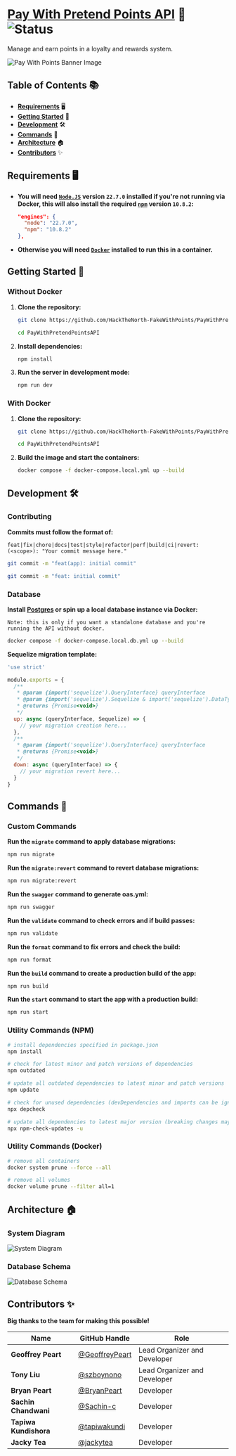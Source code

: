# [**Pay With Pretend Points API**](https://paywithpretendpointsapi.onrender.com/) 💸 ![Status](https://github.com/HackTheNorth-FakeWithPoints/PayWithPretendPointsAPI/actions/workflows/validate.yml/badge.svg)

Manage and earn points in a loyalty and rewards system.

![Pay With Points Banner Image](./public/assets/images/banner.png)

## **Table of Contents** 📚

- [**Requirements**](#requirements) 🖥️<br/>
- [**Getting Started**](#getting-started) 🚀<br/>
- [**Development**](#development) 🛠️<br/>
- [**Commands**](#commands) 🤖<br/>
- [**Architecture**](#architecture) 🏠<br/>
- [**Contributors**](#contributors) ✨ <br/>

## **Requirements** 🖥️

- **You will need [`Node.JS`](https://nodejs.org/en/download/package-manager/current) version `22.7.0` installed if you're not running via Docker, this will also install the required [`npm`](https://www.npmjs.com/) version `10.8.2`:**

  ```json
  "engines": {
    "node": "22.7.0",
    "npm": "10.8.2"
  },
  ```

- **Otherwise you will need [`Docker`](https://www.docker.com/products/docker-desktop/) installed to run this in a container.**

## **Getting Started** 🚀

### **Without Docker**

1. **Clone the repository:**

   ```bash
   git clone https://github.com/HackTheNorth-FakeWithPoints/PayWithPretendPointsAPI.git

   cd PayWithPretendPointsAPI
   ```

2. **Install dependencies:**

   ```bash
   npm install
   ```

3. **Run the server in development mode:**

   ```bash
   npm run dev
   ```

### **With Docker**

1. **Clone the repository:**

   ```bash
   git clone https://github.com/HackTheNorth-FakeWithPoints/PayWithPretendPointsAPI.git

   cd PayWithPretendPointsAPI
   ```

2. **Build the image and start the containers:**

   ```bash
   docker compose -f docker-compose.local.yml up --build
   ```

## **Development** 🛠️

### **Contributing**

**Commits must follow the format of:**

`feat|fix|chore|docs|test|style|refactor|perf|build|ci|revert:(<scope>): "Your commit message here."`

```bash
git commit -m "feat(app): initial commit"

git commit -m "feat: initial commit"
```

### **Database**

**Install [Postgres](https://www.postgresql.org/download/) or spin up a local database instance via Docker:**

`Note: this is only if you want a standalone database and you're running the API without docker.`

```bash
docker compose -f docker-compose.local.db.yml up --build
```

**Sequelize migration template:**

```js
'use strict'

module.exports = {
  /**
   * @param {import('sequelize').QueryInterface} queryInterface
   * @param {import('sequelize').Sequelize & import('sequelize').DataTypes} Sequelize
   * @returns {Promise<void>}
   */
  up: async (queryInterface, Sequelize) => {
    // your migration creation here...
  },
  /**
   * @param {import('sequelize').QueryInterface} queryInterface
   * @returns {Promise<void>}
   */
  down: async (queryInterface) => {
    // your migration revert here...
  }
}
```

## **Commands** 🤖

### **Custom Commands**

**Run the `migrate` command to apply database migrations:**

```bash
npm run migrate
```

**Run the `migrate:revert` command to revert database migrations:**

```bash
npm run migrate:revert
```

**Run the `swagger` command to generate oas.yml:**

```bash
npm run swagger
```

**Run the `validate` command to check errors and if build passes:**

```bash
npm run validate
```

**Run the `format` command to fix errors and check the build:**

```bash
npm run format
```

**Run the `build` command to create a production build of the app:**

```bash
npm run build
```

**Run the `start` command to start the app with a production build:**

```bash
npm run start
```

### **Utility Commands (NPM)**

```bash
# install dependencies specified in package.json
npm install

# check for latest minor and patch versions of dependencies
npm outdated

# update all outdated dependencies to latest minor and patch versions
npm update

# check for unused dependencies (devDependencies and imports can be ignored)
npx depcheck

# update all dependencies to latest major version (breaking changes may occur)
npx npm-check-updates -u
```

### **Utility Commands (Docker)**

```bash
# remove all containers
docker system prune --force --all

# remove all volumes
docker volume prune --filter all=1
```

## **Architecture** 🏠

### **System Diagram**

![System Diagram](./docs/system/system.png)

### **Database Schema**

![Database Schema](./docs/database/database.png)

## **Contributors** ✨

**Big thanks to the team for making this possible!**

<style>
    table {
        width: 100%;
    }
</style>

| Name                  | GitHub Handle                                      | Role                         |
| --------------------- | -------------------------------------------------- | ---------------------------- |
| **Geoffrey Peart**    | [@GeoffreyPeart](https://github.com/GeoffreyPeart) | Lead Organizer and Developer |
| **Tony Liu**          | [@szboynono](https://github.com/szboynono)         | Lead Organizer and Developer |
| **Bryan Peart**       | [@BryanPeart](https://github.com/BryanPeart)       | Developer                    |
| **Sachin Chandwani**  | [@Sachin-c](https://github.com/Sachin-c)           | Developer                    |
| **Tapiwa Kundishora** | [@tapiwakundi](https://github.com/tapiwakundi)     | Developer                    |
| **Jacky Tea**         | [@jackytea](https://github.com/jackytea)           | Developer                    |
